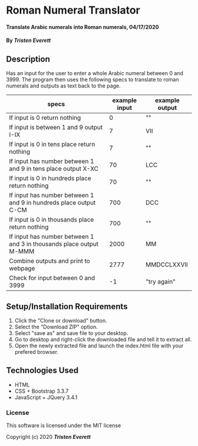# Roman Numeral Translator

#### Translate Arabic numerals into Roman numerals, 04/17/2020

#### By _**Tristen Everett**_

## Description

Has an input for the user to enter a whole Arabic numeral between 0 and 3999. The program then uses the following specs to translate to roman numerals and outputs as text back to the page.

|specs|example input|example output|
|-|-|-|
|If input is 0 return nothing|0|""|
|If input is between 1 and 9 output I-IX|7|VII|
|If input is 0 in tens place return nothing|7|""|
|If input has number between 1 and 9 in tens place output X-XC|70|LCC|
|If input is 0 in hundreds place return nothing|70|""|
|If input has number between 1 and 9 in hundreds place output C-CM|700|DCC|
|If input is 0 in thousands place return nothing|700|""|
|If input has number between 1 and 3 in thousands place output M-MMM|2000|MM|
|Combine outputs and print to webpage|2777|MMDCCLXXVII|
|Check for input between 0 and 3999|-1|"try again"|

## Setup/Installation Requirements

1. Click the "Clone or download" button.
2. Select the "Download ZIP" option.
3. Select "save as" and save file to your desktop.
4. Go to desktop and right-click the downloaded file and tell it to extract all.
5. Open the newly extracted file and launch the index.html file with your prefered browser.

## Technologies Used

* HTML
* CSS + Bootstrap 3.3.7
* JavaScript + JQuery 3.4.1

### License

This software is licensed under the MIT license

Copyright (c) 2020 **_Tristen Everett_**